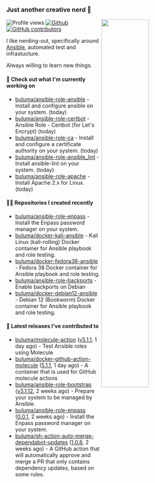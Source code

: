 ### Just another creative nerd 👋


![Profile views](https://gpvc.arturio.dev/buluma) <a href="https://gitstats.me/buluma">
  <img align="right" src="https://github-readme-stats.vercel.app/api?username=buluma&theme=gotham&show_icons=true" width="50%"/>
</a>
[![Github](https://img.shields.io/badge/-buluma-black?style=flat&labelColor=black&logo=github&logoColor=white&include_all_commits=true&count_private=true)](https://gitstats.me/buluma)
[![GitHub contributors](https://img.shields.io/github/contributors/buluma/badges.svg)](https://GitHub.com/buluma/badges/graphs/contributors/)

I like nerding-out, specifically around [Ansible](https://github.com/ansible/ansible), automated test and infrastucture.

Always willing to learn new things.

#### 👷 Check out what I'm currently working on

- [buluma/ansible-role-ansible](https://github.com/buluma/ansible-role-ansible) - Install and configure ansible on your system. (today)
- [buluma/ansible-role-certbot](https://github.com/buluma/ansible-role-certbot) - Ansible Role - Certbot (for Let&#39;s Encrypt) (today)
- [buluma/ansible-role-ca](https://github.com/buluma/ansible-role-ca) - Install and configure a certificate authority on your system. (today)
- [buluma/ansible-role-ansible_lint](https://github.com/buluma/ansible-role-ansible_lint) - Install ansible-lint on your system. (today)
- [buluma/ansible-role-apache](https://github.com/buluma/ansible-role-apache) - Install Apache 2.x for Linux. (today)

#### 👨‍💻 Repositories I created recently

- [buluma/ansible-role-enpass](https://github.com/buluma/ansible-role-enpass) - Install the Enpass password manager on your system.
- [buluma/docker-kali-ansible](https://github.com/buluma/docker-kali-ansible) - Kali Linux (kali-rolling) Docker container for Ansible playbook and role testing. 
- [buluma/docker-fedora38-ansible](https://github.com/buluma/docker-fedora38-ansible) - Fedora 38 Docker container for Ansible playbook and role testing.
- [buluma/ansible-role-backports](https://github.com/buluma/ansible-role-backports) - Enable backports on Debian
- [buluma/docker-debian12-ansible](https://github.com/buluma/docker-debian12-ansible) - Debian 12 (Bookworm) Docker container for Ansible playbook and role testing.

#### 🚀 Latest releases I've contributed to

- [buluma/molecule-action](https://github.com/buluma/molecule-action) ([v5.1.1](https://github.com/buluma/molecule-action/releases/tag/v5.1.1), 1 day ago) - Test Ansible roles using Molecule
- [buluma/docker-github-action-molecule](https://github.com/buluma/docker-github-action-molecule) ([5.1.1](https://github.com/buluma/docker-github-action-molecule/releases/tag/5.1.1), 1 day ago) - A container that is used for GitHub molecule actions
- [buluma/ansible-role-bootstrap](https://github.com/buluma/ansible-role-bootstrap) ([v3.1.12](https://github.com/buluma/ansible-role-bootstrap/releases/tag/v3.1.12), 2 weeks ago) - Prepare your system to be managed by Ansible.
- [buluma/ansible-role-enpass](https://github.com/buluma/ansible-role-enpass) ([0.0.1](https://github.com/buluma/ansible-role-enpass/releases/tag/0.0.1), 2 weeks ago) - Install the Enpass password manager on your system.
- [buluma/gh-action-auto-merge-dependabot-updates](https://github.com/buluma/gh-action-auto-merge-dependabot-updates) ([1.0.8](https://github.com/buluma/gh-action-auto-merge-dependabot-updates/releases/tag/1.0.8), 2 weeks ago) - A GitHub action that will automatically approve and merge a PR that only contains dependency updates, based on some rules.


